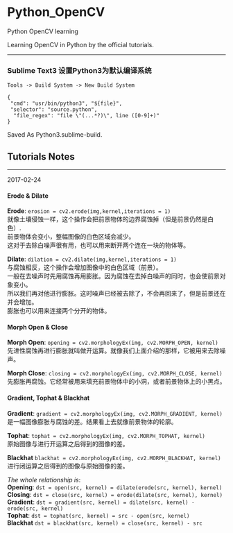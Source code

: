# Python_OpenCV
Python OpenCV learning

Learning OpenCV in Python by the official tutorials.

- - -
### Sublime Text3 设置Python3为默认编译系统
`Tools -> Build System -> New Build System`

    {
     "cmd": "usr/bin/python3", "${file}", 
     "selector": "source.python", 
      "file_regex": "file \"(...*?)\", line ([0-9]+)"
    }
    
Saved As Python3.sublime-build.

## Tutorials Notes      
---
2017-02-24      

#### Erode & Dilate
**Erode**:      `erosion = cv2.erode(img,kernel,iterations = 1)`        
就像土壤侵蚀一样，这个操作会把前景物体的边界腐蚀掉（但是前景仍然是白色）.       
前景物体会变小，整幅图像的白色区域会减少。       
这对于去除白噪声很有用，也可以用来断开两个连在一块的物体等。

**Dilate**:     `dilation = cv2.dilate(img,kernel,iterations = 1)`      
与腐蚀相反，这个操作会增加图像中的白色区域（前景）。      
一般在去噪声时先用腐蚀再用膨胀。因为腐蚀在去掉白噪声的同时，也会使前景对象变小。        
所以我们再对他进行膨胀。这时噪声已经被去除了，不会再回来了，但是前景还在并会增加。       
膨胀也可以用来连接两个分开的物体。

#### Morph Open & Close
**Morph Open**:      `opening = cv2.morphologyEx(img, cv2.MORPH_OPEN, kernel)`      
先进性腐蚀再进行膨胀就叫做开运算。就像我们上面介绍的那样，它被用来去除噪声。

**Morph Close**:    `closing = cv2.morphologyEx(img, cv2.MORPH_CLOSE, kernel)`      
先膨胀再腐蚀。它经常被用来填充前景物体中的小洞，或者前景物体上的小黑点。        

#### Gradient, Tophat & Blackhat
**Gradient**:       `gradient = cv2.morphologyEx(img, cv2.MORPH_GRADIENT, kernel)`      
是一幅图像膨胀与腐蚀的差。结果看上去就像前景物体的轮廓。        

**Tophat**:         `tophat = cv2.morphologyEx(img, cv2.MORPH_TOPHAT, kernel)`      
原始图像与进行开运算之后得到的图像的差。

**Blackhat**        `blackhat = cv2.morphologyEx(img, cv2.MORPH_BLACKHAT, kernel)`          
进行闭运算之后得到的图像与原始图像的差。


*The whole relationship is*:            
**Opening**:        `dst = open(src, kernel) = dilate(erode(src, kernel), kernel)`      
**Closing**:        `dst = close(src, kernel) = erode(dilate(src, kernel), kernel)`         
**Gradient**:       `dst = gradient(src, kernel) = dilate(src, kernel) - erode(src, kernel)`      
**Tophat**:         `dst = tophat(src, kernel) = src - open(src, kernel)`           
**Blackhat**        `dst = blackhat(src, kernel) = close(src, kernel) - src`        

